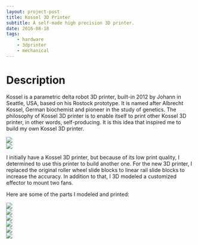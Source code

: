```yaml
---
layout: project-post
title: Kossel 3D Printer
subtitle: A self-made high precision 3D printer.
date: 2016-08-18
tags:
    - hardware
    - 3dprinter
    - mechanical
---
```




# Description
Kossel is a parametric delta robot 3D printer, built-in 2012 by Johann in Seattle, USA, based on his Rostock prototype. It is named after Albrecht Kossel, German biochemist and pioneer in the study of genetics. The philosophy of Kossel 3D printer is to enable itself to print other Kossel 3D printer, in other words, self-producing. It is this idea that inspired me to build my own Kossel 3D printer.

<div class="row">
    <div class="col-lg-6 d-flex ">
        <img class="project-photo mx-auto my-2 my-md-4" src="/assets/img/projects/kossel_1.jpg">
    </div>
    <div class="col-lg-6 d-flex">
        <img class="project-photo mx-auto my-2 my-md-4" src="/assets/img/projects/kossel_9.jpg">
    </div>
</div>

I initially have a Kossel 3D printer, but because of its low print quality, I determined to use this printer to build another one. For the new 3D printer, I replaced the original roller wheel slide blocks to linear rail slide blocks to increase the accuracy. In addition to that, I 3D modeled a customized effector to mount two fans. 

Here are some of the parts I modeled and printed:

<div class="row">
    <div class="col-lg-6 d-flex ">
        <img class="project-photo mx-auto my-2 my-md-4" src="/assets/img/projects/kossel_2.jpg">
    </div>
    <div class="col-lg-6 d-flex">
        <img class="project-photo mx-auto my-2 my-md-4" src="/assets/img/projects/kossel_4.jpg">
    </div>
    <div class="col-lg-6 d-flex">
        <img class="project-photo mx-auto my-2 my-md-4" src="/assets/img/projects/kossel_5.jpg">
    </div>
    <div class="col-lg-6 d-flex">
        <img class="project-photo mx-auto my-2 my-md-4" src="/assets/img/projects/kossel_3.jpg">
    </div>
    <div class="col-lg-6 d-flex">
        <img class="project-photo mx-auto my-2 my-md-4" src="/assets/img/projects/kossel_7.jpg">
    </div>
    <div class="col-lg-6 d-flex">
        <img class="project-photo mx-auto my-2 my-md-4" src="/assets/img/projects/kossel_6.jpg">
    </div>
</div>
